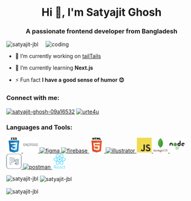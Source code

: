 <h1 align="center">Hi 👋, I'm Satyajit Ghosh</h1>
<h3 align="center">A passionate frontend developer from Bangladesh</h3>

<img align="right" alt="coding" width="400" src="https://media1.tenor.com/m/2nKSTDDekOgAAAAC/coding-kira.gif">

<p align="left"> <img src="https://komarev.com/ghpvc/?username=satyajit-jbl&label=Profile%20views&color=0e75b6&style=flat" alt="satyajit-jbl" /> </p>

- 🔭 I’m currently working on [tailTails](https://tailtales-b9d67.web.app/)

- 🌱 I’m currently learning **Next.js**

- ⚡ Fun fact **I have a good sense of humor 😊**

<h3 align="left">Connect with me:</h3>
<p align="left">
<a href="https://linkedin.com/in/satyajit-ghosh-09a16532" target="blank"><img align="center" src="https://raw.githubusercontent.com/rahuldkjain/github-profile-readme-generator/master/src/images/icons/Social/linked-in-alt.svg" alt="satyajit-ghosh-09a16532" height="30" width="40" /></a>
<a href="https://fb.com/urte4u" target="blank"><img align="center" src="https://raw.githubusercontent.com/rahuldkjain/github-profile-readme-generator/master/src/images/icons/Social/facebook.svg" alt="urte4u" height="30" width="40" /></a>
</p>

<h3 align="left">Languages and Tools:</h3>
<p align="left"> <a href="https://www.w3schools.com/css/" target="_blank" rel="noreferrer"> <img src="https://raw.githubusercontent.com/devicons/devicon/master/icons/css3/css3-original-wordmark.svg" alt="css3" width="40" height="40"/> </a> <a href="https://expressjs.com" target="_blank" rel="noreferrer"> <img src="https://raw.githubusercontent.com/devicons/devicon/master/icons/express/express-original-wordmark.svg" alt="express" width="40" height="40"/> </a> <a href="https://www.figma.com/" target="_blank" rel="noreferrer"> <img src="https://www.vectorlogo.zone/logos/figma/figma-icon.svg" alt="figma" width="40" height="40"/> </a> <a href="https://firebase.google.com/" target="_blank" rel="noreferrer"> <img src="https://www.vectorlogo.zone/logos/firebase/firebase-icon.svg" alt="firebase" width="40" height="40"/> </a> <a href="https://www.w3.org/html/" target="_blank" rel="noreferrer"> <img src="https://raw.githubusercontent.com/devicons/devicon/master/icons/html5/html5-original-wordmark.svg" alt="html5" width="40" height="40"/> </a> <a href="https://www.adobe.com/in/products/illustrator.html" target="_blank" rel="noreferrer"> <img src="https://www.vectorlogo.zone/logos/adobe_illustrator/adobe_illustrator-icon.svg" alt="illustrator" width="40" height="40"/> </a> <a href="https://developer.mozilla.org/en-US/docs/Web/JavaScript" target="_blank" rel="noreferrer"> <img src="https://raw.githubusercontent.com/devicons/devicon/master/icons/javascript/javascript-original.svg" alt="javascript" width="40" height="40"/> </a> <a href="https://www.mongodb.com/" target="_blank" rel="noreferrer"> <img src="https://raw.githubusercontent.com/devicons/devicon/master/icons/mongodb/mongodb-original-wordmark.svg" alt="mongodb" width="40" height="40"/> </a> <a href="https://nodejs.org" target="_blank" rel="noreferrer"> <img src="https://raw.githubusercontent.com/devicons/devicon/master/icons/nodejs/nodejs-original-wordmark.svg" alt="nodejs" width="40" height="40"/> </a> <a href="https://www.photoshop.com/en" target="_blank" rel="noreferrer"> <img src="https://raw.githubusercontent.com/devicons/devicon/master/icons/photoshop/photoshop-line.svg" alt="photoshop" width="40" height="40"/> </a> <a href="https://postman.com" target="_blank" rel="noreferrer"> <img src="https://www.vectorlogo.zone/logos/getpostman/getpostman-icon.svg" alt="postman" width="40" height="40"/> </a> <a href="https://reactjs.org/" target="_blank" rel="noreferrer"> <img src="https://raw.githubusercontent.com/devicons/devicon/master/icons/react/react-original-wordmark.svg" alt="react" width="40" height="40"/> </a> </p>

<p><img align="left" src="https://github-readme-stats.vercel.app/api/top-langs?username=satyajit-jbl&show_icons=true&locale=en&layout=compact" alt="satyajit-jbl" /></p>

<p>&nbsp;<img align="center" src="https://github-readme-stats.vercel.app/api?username=satyajit-jbl&show_icons=true&locale=en" alt="satyajit-jbl" /></p>

<p><img align="center" src="https://github-readme-streak-stats.herokuapp.com/?user=satyajit-jbl&" alt="satyajit-jbl" /></p>
